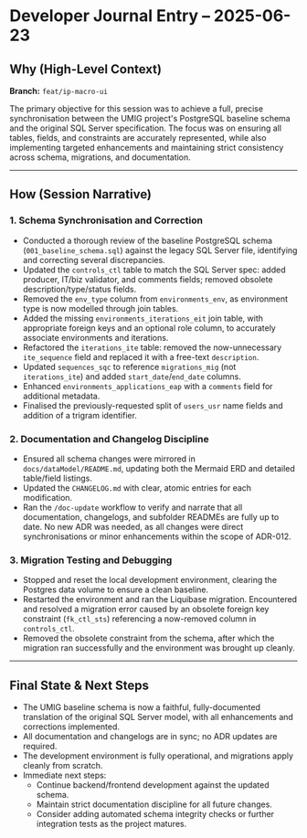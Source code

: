 # Developer Journal Entry – 2025-06-23

## Why (High-Level Context)

**Branch:** `feat/ip-macro-ui`

The primary objective for this session was to achieve a full, precise synchronisation between the UMIG project's PostgreSQL baseline schema and the original SQL Server specification. The focus was on ensuring all tables, fields, and constraints are accurately represented, while also implementing targeted enhancements and maintaining strict consistency across schema, migrations, and documentation.

---

## How (Session Narrative)

### 1. Schema Synchronisation and Correction

- Conducted a thorough review of the baseline PostgreSQL schema (`001_baseline_schema.sql`) against the legacy SQL Server file, identifying and correcting several discrepancies.
- Updated the `controls_ctl` table to match the SQL Server spec: added producer, IT/biz validator, and comments fields; removed obsolete description/type/status fields.
- Removed the `env_type` column from `environments_env`, as environment type is now modelled through join tables.
- Added the missing `environments_iterations_eit` join table, with appropriate foreign keys and an optional role column, to accurately associate environments and iterations.
- Refactored the `iterations_ite` table: removed the now-unnecessary `ite_sequence` field and replaced it with a free-text `description`.
- Updated `sequences_sqc` to reference `migrations_mig` (not `iterations_ite`) and added `start_date`/`end_date` columns.
- Enhanced `environments_applications_eap` with a `comments` field for additional metadata.
- Finalised the previously-requested split of `users_usr` name fields and addition of a trigram identifier.

### 2. Documentation and Changelog Discipline

- Ensured all schema changes were mirrored in `docs/dataModel/README.md`, updating both the Mermaid ERD and detailed table/field listings.
- Updated the `CHANGELOG.md` with clear, atomic entries for each modification.
- Ran the `/doc-update` workflow to verify and narrate that all documentation, changelogs, and subfolder READMEs are fully up to date. No new ADR was needed, as all changes were direct synchronisations or minor enhancements within the scope of ADR-012.

### 3. Migration Testing and Debugging

- Stopped and reset the local development environment, clearing the Postgres data volume to ensure a clean baseline.
- Restarted the environment and ran the Liquibase migration. Encountered and resolved a migration error caused by an obsolete foreign key constraint (`fk_ctl_sts`) referencing a now-removed column in `controls_ctl`.
- Removed the obsolete constraint from the schema, after which the migration ran successfully and the environment was brought up cleanly.

---

## Final State & Next Steps

- The UMIG baseline schema is now a faithful, fully-documented translation of the original SQL Server model, with all enhancements and corrections implemented.
- All documentation and changelogs are in sync; no ADR updates are required.
- The development environment is fully operational, and migrations apply cleanly from scratch.
- Immediate next steps:
  - Continue backend/frontend development against the updated schema.
  - Maintain strict documentation discipline for all future changes.
  - Consider adding automated schema integrity checks or further integration tests as the project matures.

